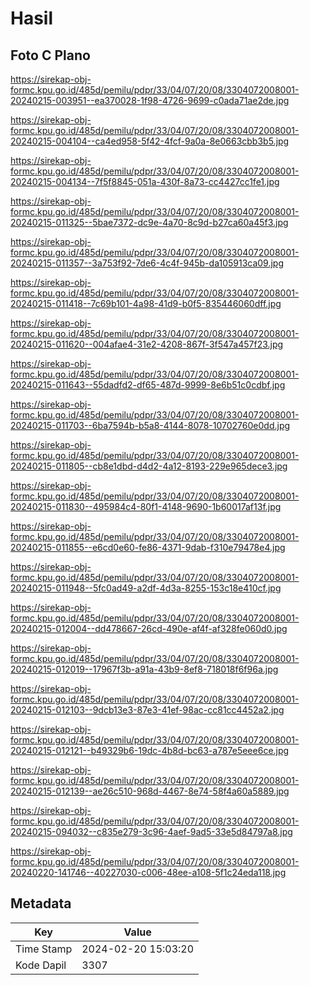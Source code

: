 # Hasil

## Foto C Plano

https://sirekap-obj-formc.kpu.go.id/485d/pemilu/pdpr/33/04/07/20/08/3304072008001-20240215-003951--ea370028-1f98-4726-9699-c0ada71ae2de.jpg

https://sirekap-obj-formc.kpu.go.id/485d/pemilu/pdpr/33/04/07/20/08/3304072008001-20240215-004104--ca4ed958-5f42-4fcf-9a0a-8e0663cbb3b5.jpg

https://sirekap-obj-formc.kpu.go.id/485d/pemilu/pdpr/33/04/07/20/08/3304072008001-20240215-004134--7f5f8845-051a-430f-8a73-cc4427cc1fe1.jpg

https://sirekap-obj-formc.kpu.go.id/485d/pemilu/pdpr/33/04/07/20/08/3304072008001-20240215-011325--5bae7372-dc9e-4a70-8c9d-b27ca60a45f3.jpg

https://sirekap-obj-formc.kpu.go.id/485d/pemilu/pdpr/33/04/07/20/08/3304072008001-20240215-011357--3a753f92-7de6-4c4f-945b-da105913ca09.jpg

https://sirekap-obj-formc.kpu.go.id/485d/pemilu/pdpr/33/04/07/20/08/3304072008001-20240215-011418--7c69b101-4a98-41d9-b0f5-835446060dff.jpg

https://sirekap-obj-formc.kpu.go.id/485d/pemilu/pdpr/33/04/07/20/08/3304072008001-20240215-011620--004afae4-31e2-4208-867f-3f547a457f23.jpg

https://sirekap-obj-formc.kpu.go.id/485d/pemilu/pdpr/33/04/07/20/08/3304072008001-20240215-011643--55dadfd2-df65-487d-9999-8e6b51c0cdbf.jpg

https://sirekap-obj-formc.kpu.go.id/485d/pemilu/pdpr/33/04/07/20/08/3304072008001-20240215-011703--6ba7594b-b5a8-4144-8078-10702760e0dd.jpg

https://sirekap-obj-formc.kpu.go.id/485d/pemilu/pdpr/33/04/07/20/08/3304072008001-20240215-011805--cb8e1dbd-d4d2-4a12-8193-229e965dece3.jpg

https://sirekap-obj-formc.kpu.go.id/485d/pemilu/pdpr/33/04/07/20/08/3304072008001-20240215-011830--495984c4-80f1-4148-9690-1b60017af13f.jpg

https://sirekap-obj-formc.kpu.go.id/485d/pemilu/pdpr/33/04/07/20/08/3304072008001-20240215-011855--e6cd0e60-fe86-4371-9dab-f310e79478e4.jpg

https://sirekap-obj-formc.kpu.go.id/485d/pemilu/pdpr/33/04/07/20/08/3304072008001-20240215-011948--5fc0ad49-a2df-4d3a-8255-153c18e410cf.jpg

https://sirekap-obj-formc.kpu.go.id/485d/pemilu/pdpr/33/04/07/20/08/3304072008001-20240215-012004--dd478667-26cd-490e-af4f-af328fe060d0.jpg

https://sirekap-obj-formc.kpu.go.id/485d/pemilu/pdpr/33/04/07/20/08/3304072008001-20240215-012019--17967f3b-a91a-43b9-8ef8-718018f6f96a.jpg

https://sirekap-obj-formc.kpu.go.id/485d/pemilu/pdpr/33/04/07/20/08/3304072008001-20240215-012103--9dcb13e3-87e3-41ef-98ac-cc81cc4452a2.jpg

https://sirekap-obj-formc.kpu.go.id/485d/pemilu/pdpr/33/04/07/20/08/3304072008001-20240215-012121--b49329b6-19dc-4b8d-bc63-a787e5eee6ce.jpg

https://sirekap-obj-formc.kpu.go.id/485d/pemilu/pdpr/33/04/07/20/08/3304072008001-20240215-012139--ae26c510-968d-4467-8e74-58f4a60a5889.jpg

https://sirekap-obj-formc.kpu.go.id/485d/pemilu/pdpr/33/04/07/20/08/3304072008001-20240215-094032--c835e279-3c96-4aef-9ad5-33e5d84797a8.jpg

https://sirekap-obj-formc.kpu.go.id/485d/pemilu/pdpr/33/04/07/20/08/3304072008001-20240220-141746--40227030-c006-48ee-a108-5f1c24eda118.jpg


## Metadata

| Key        | Value               |
| ---------- | ------------------- |
| Time Stamp | 2024-02-20 15:03:20 |
| Kode Dapil | 3307                |



